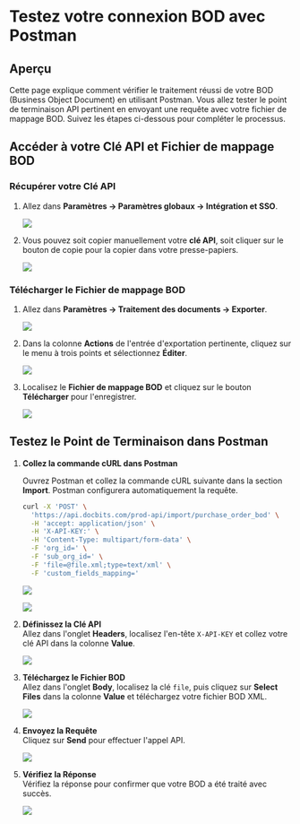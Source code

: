 # Testez votre connexion BOD avec Postman

## Aperçu

Cette page explique comment vérifier le traitement réussi de votre BOD (Business Object Document) en utilisant Postman. Vous allez tester le point de terminaison API pertinent en envoyant une requête avec votre fichier de mappage BOD. Suivez les étapes ci-dessous pour compléter le processus.

## Accéder à votre Clé API et Fichier de mappage BOD

### Récupérer votre Clé API

1.  Allez dans **Paramètres → Paramètres globaux → Intégration et SSO**.

    ![](https://raw.githubusercontent.com/Fellow-Consulting-AG/docbits/refs/heads/main/readme/.gitbook/assets/settings_integration.png)
2.  Vous pouvez soit copier manuellement votre **clé API**, soit cliquer sur le bouton de copie pour la copier dans votre presse-papiers.

    ![](https://raw.githubusercontent.com/Fellow-Consulting-AG/docbits/refs/heads/main/readme/.gitbook/assets/test_bod_connection_postman_1.png)

### **Télécharger le Fichier de mappage BOD**

1.  Allez dans **Paramètres → Traitement des documents → Exporter**.

    ![](https://raw.githubusercontent.com/Fellow-Consulting-AG/docbits/refs/heads/main/readme/.gitbook/assets/settings_export.png)
2.  Dans la colonne **Actions** de l'entrée d'exportation pertinente, cliquez sur le menu à trois points et sélectionnez **Éditer**.

    ![](https://raw.githubusercontent.com/Fellow-Consulting-AG/docbits/refs/heads/main/readme/.gitbook/assets/test_bod_connection_postman_2.png)
3.  Localisez le **Fichier de mappage BOD** et cliquez sur le bouton **Télécharger** pour l'enregistrer.

    ![](https://raw.githubusercontent.com/Fellow-Consulting-AG/docbits/refs/heads/main/readme/.gitbook/assets/test_bod_connection_postman_3.png)

## Testez le Point de Terminaison dans Postman

1.  **Collez la commande cURL dans Postman**

    Ouvrez Postman et collez la commande cURL suivante dans la section **Import**. Postman configurera automatiquement la requête.

    ```bash
    curl -X 'POST' \
      'https://api.docbits.com/prod-api/import/purchase_order_bod' \
      -H 'accept: application/json' \
      -H 'X-API-KEY:' \
      -H 'Content-Type: multipart/form-data' \
      -F 'org_id=' \
      -F 'sub_org_id=' \
      -F 'file=@file.xml;type=text/xml' \
      -F 'custom_fields_mapping='
    ```

    ![](https://raw.githubusercontent.com/Fellow-Consulting-AG/docbits/refs/heads/main/readme/.gitbook/assets/test_bod_connection_postman_4.png)

    ![](https://raw.githubusercontent.com/Fellow-Consulting-AG/docbits/refs/heads/main/readme/.gitbook/assets/test_bod_connection_postman_5.png)
2.  **Définissez la Clé API**\
    Allez dans l'onglet **Headers**, localisez l'en-tête `X-API-KEY` et collez votre clé API dans la colonne **Value**.

    ![](https://raw.githubusercontent.com/Fellow-Consulting-AG/docbits/refs/heads/main/readme/.gitbook/assets/test_bod_connection_postman_6.png)
3.  **Téléchargez le Fichier BOD**\
    Allez dans l'onglet **Body**, localisez la clé `file`, puis cliquez sur **Select Files** dans la colonne **Value** et téléchargez votre fichier BOD XML.

    ![](https://raw.githubusercontent.com/Fellow-Consulting-AG/docbits/refs/heads/main/readme/.gitbook/assets/test_bod_connection_postman_7.png)
4.  **Envoyez la Requête**\
    Cliquez sur **Send** pour effectuer l'appel API.

    ![](https://raw.githubusercontent.com/Fellow-Consulting-AG/docbits/refs/heads/main/readme/.gitbook/assets/test_bod_connection_postman_8.png)
5.  **Vérifiez la Réponse**\
    Vérifiez la réponse pour confirmer que votre BOD a été traité avec succès.

    ![](https://raw.githubusercontent.com/Fellow-Consulting-AG/docbits/refs/heads/main/readme/.gitbook/assets/test_bod_connection_postman_9.png)
